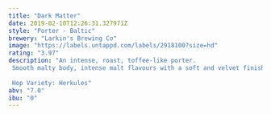 ```yaml
---
title: "Dark Matter"
date: 2019-02-10T12:26:31.327971Z
style: "Porter - Baltic"
brewery: "Larkin's Brewing Co"
image: "https://labels.untappd.com/labels/2918100?size=hd"
rating: "3.97"
description: "An intense, roast, toffee-like porter.  Smooth malty body, intense malt flavours with a soft and velvet finish.   Hop Variety: Herkules"
abv: "7.0"
ibu: "0"
---
```

